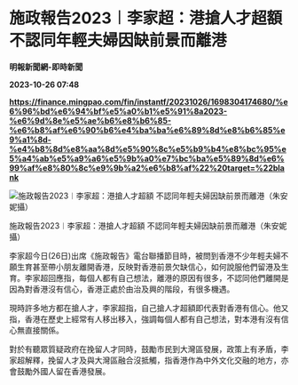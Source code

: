 # 施政報告2023︱李家超：港搶人才超額 不認同年輕夫婦因缺前景而離港
**明報新聞網-即時新聞**

**2023-10-26 07:48**

**https://finance.mingpao.com/fin/instantf/20231026/1698304174680/%e6%96%bd%e6%94%bf%e5%a0%b1%e5%91%8a2023-%e6%9d%8e%e5%ae%b6%e8%b6%85-%e6%b8%af%e6%90%b6%e4%ba%ba%e6%89%8d%e8%b6%85%e9%a1%8d-%e4%b8%8d%e8%aa%8d%e5%90%8c%e5%b9%b4%e8%bc%95%e5%a4%ab%e5%a9%a6%e5%9b%a0%e7%bc%ba%e5%89%8d%e6%99%af%e8%80%8c%e9%9b%a2%e6%b8%af%22%20target=%22blank**

![施政報告2023︱李家超：港搶人才超額  不認同年輕夫婦因缺前景而離港（朱安妮攝）](https://fs.mingpao.com/fin/20231026/s00010/2c2750eafdf3d3c59bddabd5bf2f5a3a.jpg)

施政報告2023︱李家超：港搶人才超額 不認同年輕夫婦因缺前景而離港（朱安妮攝）

李家超今日(26日)出席《施政報告》電台聯播節目時，被問到香港不少年輕夫婦不願生育甚至帶小朋友離開香港，反映對香港前景欠缺信心，如何說服他們留港及生育。李家超回應指，每個人都有自己想法，離港的原因有很多，不認同他們離開是因為對香港沒有信心，香港正處於由治及興的階段，有很多機遇。

現時許多地方都在搶人才，李家超指，自己搶人才超額即代表對香港有信心。他又指，香港在歷史上經常有人移出移入，強調每個人都有自己想法，對本港有沒有信心無直接關係。

對於有聽眾質疑政府在挽留人才同時，鼓勵市民到大灣區發展，政策上有矛盾，李家超解釋，挽留人才及與大灣區融合沒抵觸，指香港作為中外文化交融的地方，亦會鼓勵外國人留在香港發展。